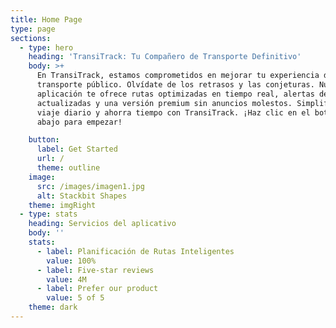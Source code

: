 ```yaml
---
title: Home Page
type: page
sections:
  - type: hero
    heading: 'TransiTrack: Tu Compañero de Transporte Definitivo'
    body: >+
      En TransiTrack, estamos comprometidos en mejorar tu experiencia de
      transporte público. Olvídate de los retrasos y las conjeturas. Nuestra
      aplicación te ofrece rutas optimizadas en tiempo real, alertas de tráfico
      actualizadas y una versión premium sin anuncios molestos. Simplifica tu
      viaje diario y ahorra tiempo con TransiTrack. ¡Haz clic en el botón de
      abajo para empezar!

    button:
      label: Get Started
      url: /
      theme: outline
    image:
      src: /images/imagen1.jpg
      alt: Stackbit Shapes
    theme: imgRight
  - type: stats
    heading: Servicios del aplicativo
    body: ''
    stats:
      - label: Planificación de Rutas Inteligentes
        value: 100%
      - label: Five-star reviews
        value: 4M
      - label: Prefer our product
        value: 5 of 5
    theme: dark
---
```


